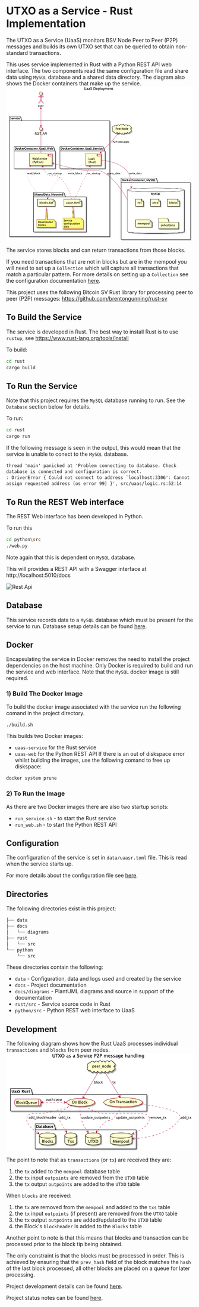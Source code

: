 # UTXO as a Service - Rust Implementation

 The UTXO as a Service (UaaS) monitors BSV Node Peer to Peer (P2P) messages and builds its own UTXO set that can be queried to obtain non-standard transactions.

This uses service implemented in Rust with a Python REST API web interface.
The two components read the same configuration file and share data using `MySQL` database and a shared data directory.
The diagram also shows the Docker containers that make up the service.
![Service Deployment](docs/diagrams/deployment.png)

The service stores blocks and can return transactions from those blocks.

If you need transactions that are not in blocks but are in the mempool you will need to set up a `Collection` which
will capture all transactions that match a particular pattern.
For more details on setting up a `Collection` see the configuration documentation [here](docs/Configuration.md).

This project uses the following Bitcoin SV Rust library for processing peer to peer (P2P) messages:
https://github.com/brentongunning/rust-sv


## To Build the Service
The service is developed in Rust.
The best way to install Rust is to use `rustup`, see https://www.rust-lang.org/tools/install

To build:
```bash
cd rust
cargo build
```

## To Run the Service
Note that this project requires the `MySQL` database running to run.
See the `Database` section below for details.

To run:
```bash
cd rust
cargo run
```

If the following message is seen in the output, this would mean that the service is unable to conect to the `MySQL` database.
```
thread 'main' panicked at 'Problem connecting to database. Check database is connected and configuration is correct.
: DriverError { Could not connect to address `localhost:3306': Cannot assign requested address (os error 99) }', src/uaas/logic.rs:52:14
```
## To Run the REST Web interface

The REST Web interface has been developed in Python.

To run this
```bash
cd python\src
./web.py
```
Note again that this is dependent on `MySQL` database.

This will provides a REST API with a Swagger interface at http://localhost:5010/docs

![Rest Api](docs/diagrams/UaaS_REST_API.png)


## Database
This service records data to a `MySQL` database which must be present for the service to run.
Database setup details can be found [here](docs/Database.md).

## Docker
Encapsulating the service in Docker removes the need to install the project dependencies on the host machine.
Only Docker is required to build and run the service and web interface.
Note that the `MySQL` docker image is still required.
### 1) Build The Docker Image
To build the docker image associated with the service run the following comand in the project directory.
```bash
./build.sh
```
This builds two Docker images:
* `uaas-service` for the Rust service
* `uaas-web` for the Python REST API
If there is an out of diskspace error whilst building the images, use the following comand to free up diskspace:
```bash
docker system prune
```
### 2) To Run the Image
As there are two Docker images there are also two startup scripts:
* `run_service.sh` - to start the Rust service
* `run_web.sh` - to start the Python REST API

## Configuration
The configuration of the service is set in `data/uaasr.toml` file.
This is read when the service starts up.

For more details about the configuration file see [here](docs/Configuration.md).


## Directories
The following directories exist in this project:
```
├── data
├── docs
│   └── diagrams
├── rust
│   └── src
└── python
    └── src

```
These directories contain the following:
* `data` - Configuration, data and logs used and created by the service
* `docs` - Project documentation
* `docs/diagrams` - PlantUML diagrams and source in support of the documentation
* `rust/src` - Service source code in Rust
* `python/src` - Python REST web interface to UaaS


## Development
The following diagram shows how the Rust UaaS processes individual `transactions` and `blocks` from peer nodes.
![Usecase](docs/diagrams/usecase.png)

The point to note that as `transactions` (or `tx`) are received they are:
1) the `tx` added to the `mempool` database table
2) the `tx` input `outpoints` are removed from the `UTXO` table
3) the `tx` output `outpoints` are added to the `UTXO` table

When `blocks` are received:
1) the `tx` are removed from the `mempool` and added to the `txs` table
2) the `tx` input `outpoints` (if present) are removed  from the `UTXO` table
3) the `tx` output `outpoints` are added/updated to the `UTXO` table
4) the Block's `blockheader` is added to the `Blocks` table

Another point to note is that this means that blocks and transaction can be processed prior to the block tip being obtained.

The only constraint is that the blocks must be processed in order. This is achieved by ensuring that the `prev_hash` field of the block matches the `hash` of the last block processed, all other blocks are placed on a queue for later processing.

Project development details can be found [here](docs/Development.md).

Project status notes can be found [here](docs/Project.md).
